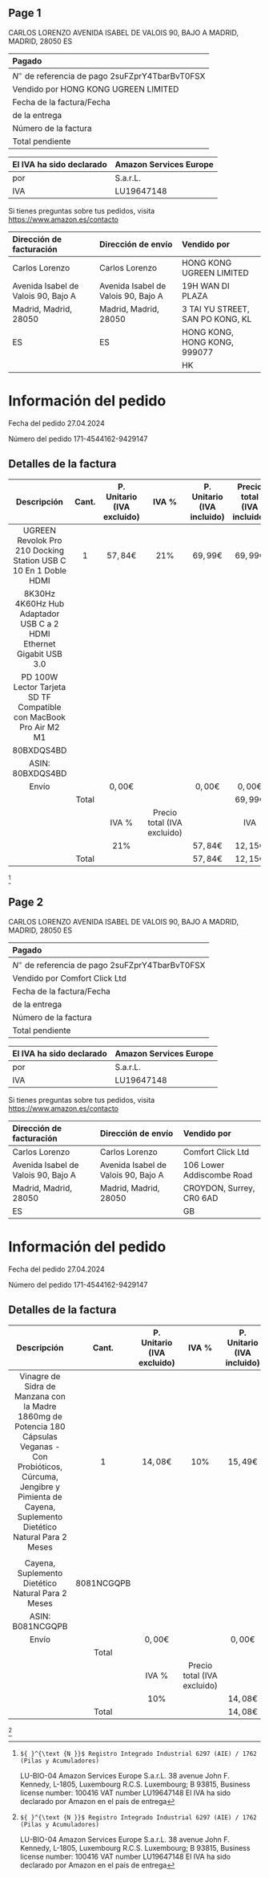 
## Page 1

CARLOS LORENZO
AVENIDA ISABEL DE VALOIS 90, BAJO A
MADRID, MADRID, 28050
ES

| Pagado |
| :-- |
| $N^{\circ}$ de referencia de pago 2suFZprY4TbarBvT0FSX |
| Vendido por HONG KONG UGREEN LIMITED |
| Fecha de la factura/Fecha |
| de la entrega | 28.04.2024 |
| Número de la factura | DS-ASE-INV-ES-2024-33264305 |
| Total pendiente | $69,99 €$ |


| El IVA ha sido declarado | Amazon Services Europe |
| :-- | :-- |
| por | S.a.r.L. |
| IVA | LU19647148 |

Si tienes preguntas sobre tus pedidos, visita https://www.amazon.es/contacto

| Dirección de facturación | Dirección de envío | Vendido por |
| :-- | :-- | :-- |
| Carlos Lorenzo | Carlos Lorenzo | HONG KONG UGREEN LIMITED |
| Avenida Isabel de Valois 90, Bajo A | Avenida Isabel de Valois 90, Bajo A | 19H WAN DI PLAZA |
| Madrid, Madrid, 28050 | Madrid, Madrid, 28050 | 3 TAI YU STREET, SAN PO KONG, KL |
| ES | ES | HONG KONG, HONG KONG, 999077 |
|  |  | HK |

# Información del pedido 

Fecha del pedido
27.04.2024

Número del pedido
171-4544162-9429147

## Detalles de la factura

| Descripción | Cant. | P. Unitario (IVA excluido) | IVA \% | P. Unitario (IVA incluido) | Precio total (IVA incluido) |
| :--: | :--: | :--: | :--: | :--: | :--: |
| UGREEN Revolok Pro 210 Docking Station USB C 10 En 1 Doble HDMI | 1 | $57,84 €$ | $21 \%$ | $69,99 €$ | $69,99 €$ |
| 8K30Hz 4K60Hz Hub Adaptador USB C a 2 HDMI Ethernet Gigabit USB 3.0 |  |  |  |  |  |
| PD 100W Lector Tarjeta SD TF Compatible con MacBook Pro Air M2 M1 |  |  |  |  |  |
| 80BXDQS4BD |  |  |  |  |  |
| ASIN: 80BXDQS4BD |  |  |  |  |  |
| Envío |  | $0,00 €$ |  | $0,00 €$ | $0,00 €$ |
|  | Total |  |  |  | $69,99 €$ |
|  |  | IVA \% | Precio total (IVA excluido) |  | IVA |
|  |  | $21 \%$ |  | $57,84 €$ | $12,15 €$ |
|  | Total |  |  | $57,84 €$ | $12,15 €$ |

[^0]
[^0]:    ${ }^{\text {N }}$ Registro Integrado Industrial 6297 (AIE) / 1762 (Pilas y Acumuladores)
    LU-BIO-04
    Amazon Services Europe S.a.r.L. 38 avenue John F. Kennedy, L-1805, Luxembourg
    R.C.S. Luxembourg; B 93815, Business license number: 100416 VAT number LU19647148
    El IVA ha sido declarado por Amazon en el país de entrega


## Page 2

CARLOS LORENZO
AVENIDA ISABEL DE VALOIS 90, BAJO A
MADRID, MADRID, 28050
ES

| Pagado |
| :-- |
| $N^{\circ}$ de referencia de pago 2suFZprY4TbarBvT0FSX |
| Vendido por Comfort Click Ltd |
| Fecha de la factura/Fecha |
| de la entrega | 28.04.2024 |
| Número de la factura | DS-ASE-INV-ES-2024-33264321 |
| Total pendiente | $15,49 €$ |


| El IVA ha sido declarado | Amazon Services Europe |
| :-- | :-- |
| por | S.a.r.L. |
| IVA | LU19647148 |

Si tienes preguntas sobre tus pedidos, visita https://www.amazon.es/contacto

| Dirección de facturación | Dirección de envío | Vendido por |
| :-- | :-- | :-- |
| Carlos Lorenzo | Carlos Lorenzo | Comfort Click Ltd |
| Avenida Isabel de Valois 90, Bajo A | Avenida Isabel de Valois 90, Bajo A | 106 Lower Addiscombe Road |
| Madrid, Madrid, 28050 | Madrid, Madrid, 28050 | CROYDON, Surrey, CR0 6AD |
| ES |  | GB |

# Información del pedido 

Fecha del pedido
27.04.2024

Número del pedido
171-4544162-9429147

## Detalles de la factura

| Descripción | Cant. | P. Unitario (IVA excluido) | IVA \% | P. Unitario (IVA incluido) | Precio total (IVA incluido) |
| :--: | :--: | :--: | :--: | :--: | :--: |
| Vinagre de Sidra de Manzana con la Madre 1860mg de Potencia 180 Cápsulas Veganas - Con Probióticos, Cúrcuma, Jengibre y Pimienta de Cayena, Suplemento Dietético Natural Para 2 Meses | 1 | $14,08 €$ | $10 \%$ | $15,49 €$ | $15,49 €$ |
|  |  |  |  |  |  |
| Cayena, Suplemento Dietético Natural Para 2 Meses | 8081NCGQPB |  |  |  |  |
| ASIN: B081NCGQPB |  |  |  |  |  |
| Envío |  | $0,00 €$ |  | $0,00 €$ | $0,00 €$ |
|  | Total |  |  |  | $15,49 €$ |
|  |  | IVA \% | Precio total (IVA excluido) |  | IVA |
|  |  | $10 \%$ |  | $14,08 €$ | $1,41 €$ |
|  | Total |  |  | $14,08 €$ | $1,41 €$ |

[^0]
[^0]:    ${ }^{\text {N }}$ Registro Integrado Industrial 6297 (AIE) / 1762 (Pilas y Acumuladores)
    LU-BIO-04
    Amazon Services Europe S.a.r.L. 38 avenue John F. Kennedy, L-1805, Luxembourg
    R.C.S. Luxembourg; B 93815, Business license number: 100416 VAT number LU19647148
    El IVA ha sido declarado por Amazon en el país de entrega

